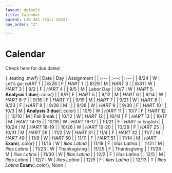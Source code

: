 ```yaml
---
layout: default
title: Calendar
parent: LTN 201 (Fall 2022)
nav_order: "2"

---
```

# Calendar

Check here for due dates!

{:.testing .mwf}
| Date | Day | Assignment |
| :--- | :---: | :--- |
| 8/24 | W | Let's go: *HART* 1 |
| 8/26 | F | *HART* 1 |
| 8/29 | M | *HART* 3 |
| 8/31 | W | *HART* 3 |
| 9/2 | F | *HART* 4 |
| 9/5 | M | Labor Day |
| 9/7 | W | *HART* 5. **Analysis 1 due**{:.color} |
| 9/9 | F | *HART* 5 |
| 9/12 | M | *HART* 6 |
| 9/14 | W | *HART* 6-7 |
| 9/16 | F | *HART* 7 |
| 9/19 | M | *HART* 7 |
| 9/21 | W | *HART* 8 |
| 9/23 | F | *HART* 8 |
| 9/26 | M |  |
| 9/28 | W | *HART* 9 |
| 9/30 | F | *HART* 10 |
| 10/3 | M | **Analysis 3 due**{:.color}  |
| 10/5 | W | *HART* 11 |
| 10/7 | F | *HART* 12 |
| 10/10 | M | Fall Break |
| 10/12 | W | *HART* 12 |
| 10/14 | F | *HART* 13 |
| 10/17 | M | *HART* 14-15 |
| 10/19 | W | *HART* 16-17 |
| 10/21 | F | *HART* in English |
| 10/24 | M | *HART* 18-19 |
| 10/26 | W | *HART* 19-20 |
| 10/28 | F | *HART* 25 |
| 10/31 | M | *HART* 26 |
| 11/2 | W | *HART* 31 |
| 11/4 | F | *HART* 32 |
| 11/7 | M | *HART* 49 |
| 11/9 | W | *HART* 50 |
| 11/11 | F | *HART* 51 |
| 11/14 | M | *HART* **Exam**{:.color} |
| 11/16 | W | *Ilias Latina* |
| 11/18 | F | *Ilias Latina* |
| 11/21 | M | *Ilias Latina* |
| 11/23 | W | Thanksgiving |
| 11/25 | F | Thanksgiving |
| 11/28 | M | *Ilias Latina* |
| 11/30 | W | *Ilias Latina* |
| 12/2 | F | *Ilias Latina* |
| 12/5 | M | *Ilias Latina* |
| 12/7 | W | *Ilias Latina* |
| 12/9 | F | *Ilias Latina* |
| 12/13 | T | *Ilias Latina* **Exam**{:.color}, Noon |
